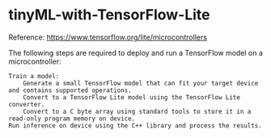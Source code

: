 # tinyML-with-TensorFlow-Lite

Reference: https://www.tensorflow.org/lite/microcontrollers

The following steps are required to deploy and run a TensorFlow model on a microcontroller:

    Train a model:
        Generate a small TensorFlow model that can fit your target device and contains supported operations.
        Convert to a TensorFlow Lite model using the TensorFlow Lite converter.
        Convert to a C byte array using standard tools to store it in a read-only program memory on device.
    Run inference on device using the C++ library and process the results.

